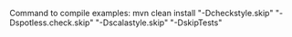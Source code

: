 Command to compile examples:
 mvn clean install "-Dcheckstyle.skip" "-Dspotless.check.skip" "-Dscalastyle.skip" "-DskipTests"